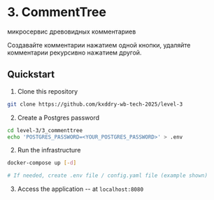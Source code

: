 # 3. CommentTree

микросервис древовидных комментариев

Создавайте комментарии нажатием одной кнопки, удаляйте комментарии рекурсивно нажатием другой.

## Quickstart

1. Clone this repository

```bash
git clone https://github.com/kxddry-wb-tech-2025/level-3
```

2. Create a Postgres password
```bash
cd level-3/3_commenttree
echo 'POSTGRES_PASSWORD=<YOUR_POSTGRES_PASSWORD>' > .env
```

2. Run the infrastructure
```bash
docker-compose up [-d]

# If needed, create .env file / config.yaml file (example shown)
```

3. Access the application -- at `localhost:8080`

